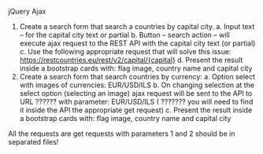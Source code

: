 jQuery Ajax

1.	Create a search form that search a countries by capital city.
a.	Input text – for the capital city text or partial
b.	Button – search action – will execute ajax request to the REST API with the capital city text (or partial) 
c.	Use the following appropriate request that will solve this issue:
https://restcountries.eu/rest/v2/capital/{capital}
d.	Present the result inside a bootstrap cards with: flag image, country name and capital city
2.	Create a search form that search countries by currency:
a.	Option select  with images of currencies: EUR/USD/ILS
b.	On changing selection at the select option  (selecting an image)  ajax request will be sent to the API to URL ?????? with parameter: EUR/USD/ILS ( ??????? you will need to find it inside the API the appropriate get request) 
c.	Present the result inside a bootstrap cards with: flag image, country name and capital city


All the requests are get requests with parameters
1 and 2 should be in separated files!
